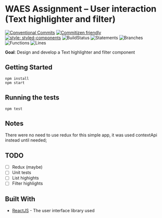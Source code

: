 # WAES Assignment – User interaction (Text highlighter and filter)

[![Conventional Commits](https://img.shields.io/badge/Conventional%20Commits-1.0.0-yellow.svg)](https://conventionalcommits.org)
[![Commitizen friendly](https://img.shields.io/badge/commitizen-friendly-brightgreen.svg)](http://commitizen.github.io/cz-cli/)
[![style: styled-components](https://img.shields.io/badge/style-%F0%9F%92%85%20styled--components-orange.svg?colorB=daa357&colorA=db748e)](https://github.com/styled-components/styled-components)
![BuildStatus](https://img.shields.io/badge/Build-Passing-brightgreen.svg "Build Status Status")
![Statements](https://img.shields.io/badge/Coverage-46.03%25-red.svg "Make me better!")
![Branches](https://img.shields.io/badge/Coverage-31.25%25-red.svg "Make me better!")
![Functions](https://img.shields.io/badge/Coverage-57.58%25-red.svg "Make me better!") 
![Lines](https://img.shields.io/badge/Coverage-48.33%25-red.svg "Make me better!")

**Goal**: Design and develop a Text highlighter and filter component

## Getting Started

```
npm install
npm start
```

## Running the tests

```
npm test
```

## Notes

There were no need to use redux for this simple app, it was used contextApi instead until needed;

## TODO

- [ ] Redux (maybe)
- [ ] Unit tests
- [ ] List highights
- [ ] Filter highlights

## Built With

* [ReactJS](https://reactjs.org/) - The user interface library used
